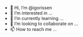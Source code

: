 - 👋 Hi, I’m @igorissen
- 👀 I’m interested in ...
- 🌱 I’m currently learning ...
- 💞️ I’m looking to collaborate on ...
- 📫 How to reach me ...

<!---
igorissen/igorissen is a ✨ special ✨ repository because its `README.md` (this file) appears on your GitHub profile.
You can click the Preview link to take a look at your changes.
--->

